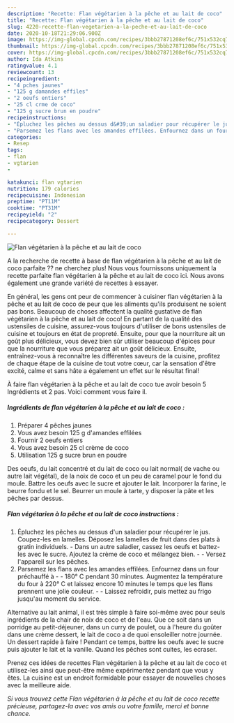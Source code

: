 ```yaml
---
description: "Recette: Flan végétarien à la pêche et au lait de coco"
title: "Recette: Flan végétarien à la pêche et au lait de coco"
slug: 4220-recette-flan-vegetarien-a-la-peche-et-au-lait-de-coco
date: 2020-10-18T21:29:06.900Z
image: https://img-global.cpcdn.com/recipes/3bbb27871208ef6c/751x532cq70/flan-vegetarien-a-la-peche-et-au-lait-de-coco-photo-principale-de-la-recette.jpg
thumbnail: https://img-global.cpcdn.com/recipes/3bbb27871208ef6c/751x532cq70/flan-vegetarien-a-la-peche-et-au-lait-de-coco-photo-principale-de-la-recette.jpg
cover: https://img-global.cpcdn.com/recipes/3bbb27871208ef6c/751x532cq70/flan-vegetarien-a-la-peche-et-au-lait-de-coco-photo-principale-de-la-recette.jpg
author: Ida Atkins
ratingvalue: 4.1
reviewcount: 13
recipeingredient:
- "4 pches jaunes"
- "125 g damandes effiles"
- "2 oeufs entiers"
- "25 cl crme de coco"
- "125 g sucre brun en poudre"
recipeinstructions:
- "Épluchez les pêches au dessus d&#39;un saladier pour récupérer le jus. Coupez-les en lamelles. Déposez les lamelles de fruit dans des plats à gratin individuels. Dans un autre saladier, cassez les oeufs et battez-les avec le sucre. Ajoutez la crème de coco et mélangez bien.   Versez l&#39;appareil sur les pêches."
- "Parsemez les flans avec les amandes effilées. Enfournez dans un four préchauffé à  180° C pendant 30 minutes. Augmentez la température du four à 220° C et laissez encore 10 minutes le temps que les flans prennent une jolie couleur.  Laissez refroidir, puis mettez au frigo jusqu&#39;au moment du service."
categories:
- Resep
tags:
- flan
- vgtarien
- 

katakunci: flan vgtarien  
nutrition: 179 calories
recipecuisine: Indonesian
preptime: "PT11M"
cooktime: "PT31M"
recipeyield: "2"
recipecategory: Dessert

---
```



![Flan végétarien à la pêche et au lait de coco](https://img-global.cpcdn.com/recipes/3bbb27871208ef6c/751x532cq70/flan-vegetarien-a-la-peche-et-au-lait-de-coco-photo-principale-de-la-recette.jpg)

A la recherche de recette à base de flan végétarien à la pêche et au lait de coco parfaite ?? ne cherchez plus! Nous vous fournissons uniquement la recette parfaite flan végétarien à la pêche et au lait de coco ici. Nous avons également une grande variété de recettes à essayer.

En général, les gens ont peur de commencer à cuisiner flan végétarien à la pêche et au lait de coco de peur que les aliments qu'ils produisent ne soient pas bons. Beaucoup de choses affectent la qualité gustative de flan végétarien à la pêche et au lait de coco! En partant de la qualité des ustensiles de cuisine, assurez-vous toujours d'utiliser de bons ustensiles de cuisine et toujours en état de propreté. Ensuite, pour que la nourriture ait un goût plus délicieux, vous devez bien sûr utiliser beaucoup d'épices pour que la nourriture que vous préparez ait un goût délicieux. Ensuite, entraînez-vous à reconnaître les différentes saveurs de la cuisine, profitez de chaque étape de la cuisine de tout votre cœur, car la sensation d'être excité, calme et sans hâte a également un effet sur le résultat final!

<!--inarticleads1-->

À faire flan végétarien à la pêche et au lait de coco tue avoir besoin 5 Ingrédients et 2 pas. Voici comment vous faire il.

##### Ingrédients de flan végétarien à la pêche et au lait de coco :

1. Préparer 4 pêches jaunes
1. Vous avez besoin 125 g d&#39;amandes effilées
1. Fournir 2 oeufs entiers
1. Vous avez besoin 25 cl crème de coco
1. Utilisation 125 g sucre brun en poudre


Des oeufs, du lait concentré et du lait de coco ou lait normal( de vache ou autre lait végétal), de la noix de coco et un peu de caramel pour le fond du moule. Battre les oeufs avec le sucre et ajouter le lait. Incorporer la farine, le beurre fondu et le sel. Beurrer un moule à tarte, y disposer la pâte et les pêches par dessus. 

<!--inarticleads2-->

##### Flan végétarien à la pêche et au lait de coco instructions :

1. Épluchez les pêches au dessus d&#39;un saladier pour récupérer le jus. Coupez-les en lamelles. Déposez les lamelles de fruit dans des plats à gratin individuels. - Dans un autre saladier, cassez les oeufs et battez-les avec le sucre. Ajoutez la crème de coco et mélangez bien.  -  - Versez l&#39;appareil sur les pêches.
1. Parsemez les flans avec les amandes effilées. Enfournez dans un four préchauffé à -  - 180° C pendant 30 minutes. Augmentez la température du four à 220° C et laissez encore 10 minutes le temps que les flans prennent une jolie couleur. -  - Laissez refroidir, puis mettez au frigo jusqu&#39;au moment du service.


Alternative au lait animal, il est très simple à faire soi-même avec pour seuls ingrédients de la chair de noix de coco et de l&#39;eau. Que ce soit dans un porridge au petit-déjeuner, dans un curry de poulet, ou à l&#39;heure du goûter dans une crème dessert, le lait de coco a de quoi ensoleiller notre journée. Un dessert rapide à faire ! Pendant ce temps, battre les oeufs avec le sucre puis ajouter le lait et la vanille. Quand les pêches sont cuites, les ecraser. 

<!--inarticleads1-->

<p>
Prenez ces idées de recettes Flan végétarien à la pêche et au lait de coco et utilisez-les ainsi que peut-être même expérimentez pendant que vous y êtes. La cuisine est un endroit formidable pour essayer de nouvelles choses avec la meilleure aide.
</p>

<p>
<i>Si vous trouvez cette Flan végétarien à la pêche et au lait de coco recette précieuse, partagez-la avec vos amis ou votre famille, merci et bonne chance.</i>
</p>
